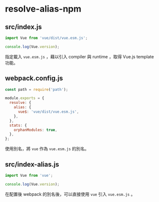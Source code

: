 # resolve-alias-npm

## src/index.js

```js
import Vue from 'vue/dist/vue.esm.js';

console.log(Vue.version);
```

指定載入 `vue.esm.js` ，藉以引入 compiler 與 runtime ，取得 Vue.js template 功能。

## webpack.config.js

```js
const path = require('path');

module.exports = {
  resolve: {
    alias: {
      vue$: 'vue/dist/vue.esm.js',
    },
  },
  stats: {
    orphanModules: true,
  },
};
```

使用別名，將 `vue` 作為 `vue.esm.js` 的別名。

## src/index-alias.js

```js
import Vue from 'vue';

console.log(Vue.version);
```

在配置後 webpack 的別名後，可以直接使用 `vue` 引入 `vue.esm.js` 。
